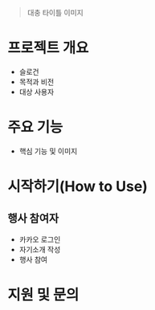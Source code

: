 > 대충 타이틀 이미지

# 프로젝트 개요
- 슬로건
- 목적과 비전
- 대상 사용자

# 주요 기능
- 핵심 기능 및 이미지

# 시작하기(How to Use)
## 행사 참여자
- 카카오 로그인
- 자기소개 작성
- 행사 참여

# 지원 및 문의
